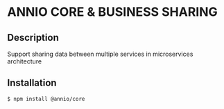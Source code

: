 # ANNIO CORE & BUSINESS SHARING


## Description

Support sharing data between multiple services in microservices architecture

## Installation

```
$ npm install @annio/core
```